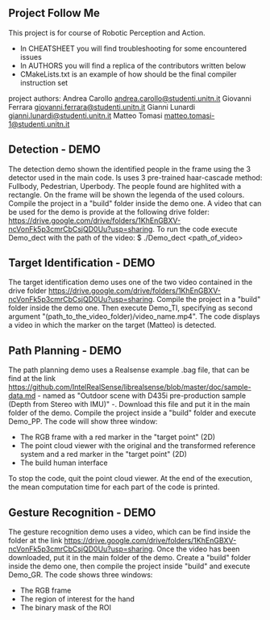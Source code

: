 ## Project Follow Me
This project is for course of Robotic Perception and Action.
 - In CHEATSHEET you will find troubleshooting for some encountered issues
 - In AUTHORS you will find a replica of the contributors written below
 - CMakeLists.txt is an example of how should be the final compiler instruction set

project authors:
Andrea Carollo andrea.carollo@studenti.unitn.it
Giovanni Ferrara giovanni.ferrara@studenti.unitn.it
Gianni Lunardi gianni.lunardi@studenti.unitn.it
Matteo Tomasi matteo.tomasi-1@studenti.unitn.it

## Detection - DEMO
The detection demo shown the identified people in the frame using the 3 detector used in the main code.
Is uses 3 pre-trained haar-cascade method: Fullbody, Pedestrian, Uperbody.
The people found are highlited with a rectangle. On the frame will be shown the legenda of the used colours.
Compile the project in a "build" folder inside the demo one.
A video that can be used for the demo is provide at the following drive folder: https://drive.google.com/drive/folders/1KhEnGBXV-ncVonFk5p3cmrCbCsjQD0Uu?usp=sharing.
To run the code execute Demo_dect with the path of the video: $ ./Demo_dect <path_of_video>

## Target Identification - DEMO
The target identification demo uses one of the two video contained in the drive folder https://drive.google.com/drive/folders/1KhEnGBXV-ncVonFk5p3cmrCbCsjQD0Uu?usp=sharing. Compile the project in a "build" folder inside the demo one. Then execute Demo_TI, specifying as second argument "(path_to_the_video_folder)/video_name.mp4".
The code displays a video in which the marker on the target (Matteo) is detected.

## Path Planning - DEMO
The path planning demo uses a Realsense example .bag file, that can be find at the link https://github.com/IntelRealSense/librealsense/blob/master/doc/sample-data.md - named as "Outdoor scene with D435i pre-production sample (Depth from Stereo with IMU)" -. Download this file and put it in the main folder of the demo. Compile the project inside a "build" folder and execute Demo_PP. 
The code will show three window:
  - The RGB frame with a red marker in the "target point" (2D)
  - The point cloud viewer with the original and the transformed reference system and a red marker in the "target point" (2D)
  - The build human interface

To stop the code, quit the point cloud viewer. At the end of the execution, the mean computation time for each part of the code is printed.

## Gesture Recognition - DEMO
The gesture recognition demo uses a video, which can be find inside the folder at the link https://drive.google.com/drive/folders/1KhEnGBXV-ncVonFk5p3cmrCbCsjQD0Uu?usp=sharing. Once the video has been downloaded, put it in the main folder of the demo. Create a "build" folder inside the demo one, then compile the project inside "build" and execute Demo_GR. 
The code shows three windows:
  - The RGB frame
  - The region of interest for the hand
  - The binary mask of the ROI
